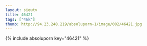```yaml
--- 
layout: sieutv
title: 46421
tags: ["46k"]
thumb: http://94.23.248.219/absoluporn-1/image/002/46421.jpg
---
```

{% include absoluporn key="46421" %} 
